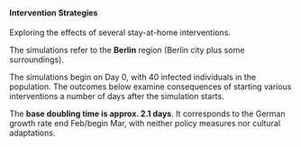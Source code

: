 #### Intervention Strategies

Exploring the effects of several stay-at-home interventions.

The simulations refer to the **Berlin** region (Berlin city plus some surroundings).

The simulations begin on Day 0, with 40 infected individuals in the population. The outcomes below examine consequences of starting various interventions a number of days after the simulation starts.

The **base doubling time is approx. 2.1 days**. It corresponds to the German growth rate end Feb/begin Mar, with neither policy measures nor cultural adaptations.  
